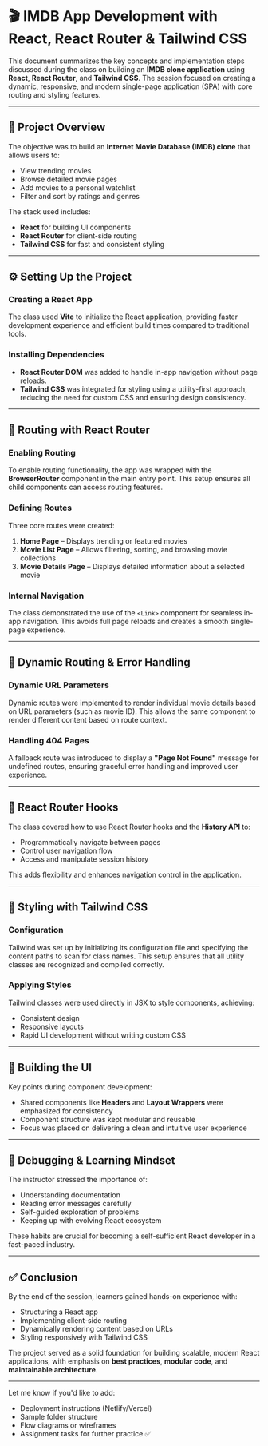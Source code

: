 # 🎬 IMDB App Development with React, React Router & Tailwind CSS

This document summarizes the key concepts and implementation steps discussed during the class on building an **IMDB clone application** using **React**, **React Router**, and **Tailwind CSS**. The session focused on creating a dynamic, responsive, and modern single-page application (SPA) with core routing and styling features.

---

## 🎯 Project Overview

The objective was to build an **Internet Movie Database (IMDB) clone** that allows users to:

- View trending movies
- Browse detailed movie pages
- Add movies to a personal watchlist
- Filter and sort by ratings and genres

The stack used includes:

- **React** for building UI components
- **React Router** for client-side routing
- **Tailwind CSS** for fast and consistent styling

---

## ⚙️ Setting Up the Project

### Creating a React App

The class used **Vite** to initialize the React application, providing faster development experience and efficient build times compared to traditional tools.

### Installing Dependencies

- **React Router DOM** was added to handle in-app navigation without page reloads.
- **Tailwind CSS** was integrated for styling using a utility-first approach, reducing the need for custom CSS and ensuring design consistency.

---

## 🧭 Routing with React Router

### Enabling Routing

To enable routing functionality, the app was wrapped with the **BrowserRouter** component in the main entry point. This setup ensures all child components can access routing features.

### Defining Routes

Three core routes were created:

1. **Home Page** – Displays trending or featured movies
2. **Movie List Page** – Allows filtering, sorting, and browsing movie collections
3. **Movie Details Page** – Displays detailed information about a selected movie

### Internal Navigation

The class demonstrated the use of the `<Link>` component for seamless in-app navigation. This avoids full page reloads and creates a smooth single-page experience.

---

## 🔄 Dynamic Routing & Error Handling

### Dynamic URL Parameters

Dynamic routes were implemented to render individual movie details based on URL parameters (such as movie ID). This allows the same component to render different content based on route context.

### Handling 404 Pages

A fallback route was introduced to display a **"Page Not Found"** message for undefined routes, ensuring graceful error handling and improved user experience.

---

## 📜 React Router Hooks

The class covered how to use React Router hooks and the **History API** to:

- Programmatically navigate between pages
- Control user navigation flow
- Access and manipulate session history

This adds flexibility and enhances navigation control in the application.

---

## 🎨 Styling with Tailwind CSS

### Configuration

Tailwind was set up by initializing its configuration file and specifying the content paths to scan for class names. This setup ensures that all utility classes are recognized and compiled correctly.

### Applying Styles

Tailwind classes were used directly in JSX to style components, achieving:

- Consistent design
- Responsive layouts
- Rapid UI development without writing custom CSS

---

## 🧱 Building the UI

Key points during component development:

- Shared components like **Headers** and **Layout Wrappers** were emphasized for consistency
- Component structure was kept modular and reusable
- Focus was placed on delivering a clean and intuitive user experience

---

## 🧠 Debugging & Learning Mindset

The instructor stressed the importance of:

- Understanding documentation
- Reading error messages carefully
- Self-guided exploration of problems
- Keeping up with evolving React ecosystem

These habits are crucial for becoming a self-sufficient React developer in a fast-paced industry.

---

## ✅ Conclusion

By the end of the session, learners gained hands-on experience with:

- Structuring a React app
- Implementing client-side routing
- Dynamically rendering content based on URLs
- Styling responsively with Tailwind CSS

The project served as a solid foundation for building scalable, modern React applications, with emphasis on **best practices**, **modular code**, and **maintainable architecture**.

---

Let me know if you'd like to add:

- Deployment instructions (Netlify/Vercel)
- Sample folder structure
- Flow diagrams or wireframes
- Assignment tasks for further practice ✅
